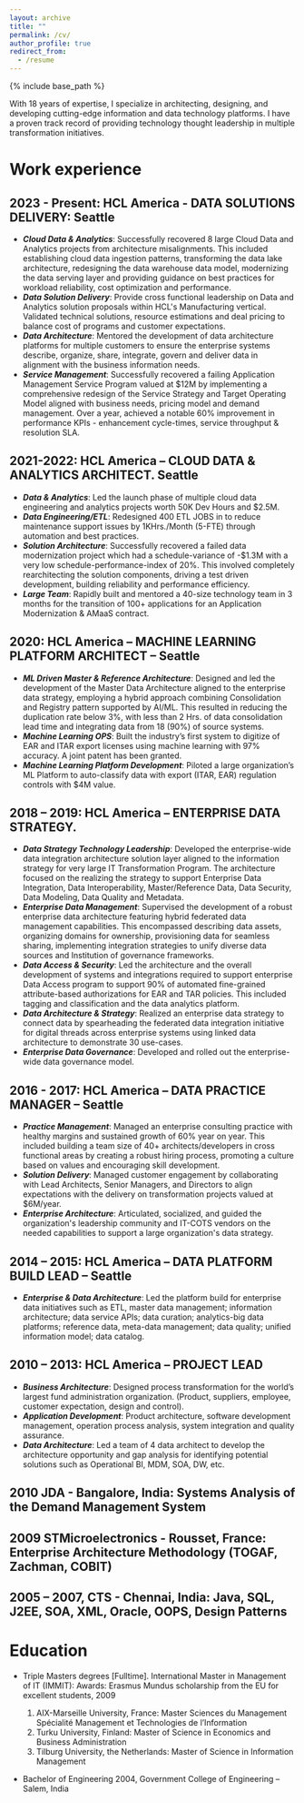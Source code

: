 ```yaml
---
layout: archive
title: ""
permalink: /cv/
author_profile: true
redirect_from:
  - /resume
---
```


{% include base_path %}

With 18 years of expertise, I specialize in architecting, designing, and developing cutting-edge information and data technology platforms. I have a proven track record of providing technology thought leadership in multiple transformation initiatives.

# Work experience

## 2023 - Present: HCL America - DATA SOLUTIONS DELIVERY: Seattle
* ***Cloud Data & Analytics***: Successfully recovered 8 large Cloud Data and Analytics projects from architecture misalignments. This included establishing cloud data ingestion patterns, transforming the data lake architecture, redesigning the data warehouse data model, modernizing the data serving layer and providing guidance on best practices for workload reliability, cost optimization and performance.
* ***Data Solution Delivery***: Provide cross functional leadership on Data and Analytics solution proposals within HCL's Manufacturing vertical. Validated technical solutions, resource estimations and deal pricing to balance cost of programs and customer expectations.
* ***Data Architecture***: Mentored the development of data architecture platforms for multiple customers to ensure the enterprise systems describe, organize, share, integrate, govern and deliver data in alignment with the business information needs.
* ***Service Management***: Successfully recovered a failing Application Management Service Program valued at $12M by implementing a comprehensive redesign of the Service Strategy and Target Operating Model aligned with business needs, pricing model and demand management. Over a year, achieved a notable 60% improvement in performance KPIs - enhancement cycle-times, service throughput & resolution SLA.
## 2021-2022: HCL America – CLOUD DATA & ANALYTICS ARCHITECT. Seattle 	
* ***Data & Analytics***: Led the launch phase of multiple cloud data engineering and analytics projects worth 50K Dev Hours and $2.5M.
* ***Data Engineering/ETL***: Redesigned 400 ETL JOBS in to reduce maintenance support issues by 1KHrs./Month (5-FTE) through automation and best practices.
* ***Solution Architecture***: Successfully recovered a failed data modernization project which had a schedule-variance of -$1.3M with a very low schedule-performance-index of 20%. This involved completely rearchitecting the solution components, driving a test driven development, building reliability and performance efficiency.
* ***Large Team***: Rapidly built and mentored a 40-size technology team in 3 months for the transition of 100+ applications for an Application Modernization & AMaaS contract.
## 2020: HCL America – MACHINE LEARNING PLATFORM ARCHITECT – Seattle
* ***ML Driven Master & Reference Architecture***: Designed and led the development of the Master Data Architecture aligned to the enterprise data strategy, employing a hybrid approach combining Consolidation and Registry pattern supported by AI/ML. This resulted in reducing the duplication rate below 3%, with less than 2 Hrs. of data consolidation lead time and integrating data from 18 (90%) of source systems.
* ***Machine Learning OPS***: Built the industry’s first system to digitize of EAR and ITAR export licenses using machine learning with 97% accuracy. A joint patent has been granted.
* ***Machine Learning Platform Development***: Piloted a large organization’s ML Platform to auto-classify data with export (ITAR, EAR) regulation controls with $4M value.
## 2018 – 2019: HCL America – ENTERPRISE DATA STRATEGY.
* ***Data Strategy Technology Leadership***: Developed the enterprise-wide data integration architecture solution layer aligned to the information strategy for very large IT Transformation Program. The architecture focused on the realizing the strategy to support Enterprise Data Integration, Data Interoperability, Master/Reference Data, Data Security, Data Modeling, Data Quality and Metadata.
* ***Enterprise Data Management***: Supervised the development of a robust enterprise data architecture featuring hybrid federated data management capabilities. This encompassed describing data assets, organizing domains for ownership, provisioning data for seamless sharing, implementing integration strategies to unify diverse data sources and Institution of governance frameworks.
* ***Data Access & Security***: Led the architecture and the overall development of systems and integrations required to support enterprise Data Access program to support 90% of automated fine-grained attribute-based authorizations for EAR and TAR policies. This included tagging and classification and the data analytics platform.
* ***Data Architecture & Strategy***: Realized an enterprise data strategy to connect data by spearheading the federated data integration initiative for digital threads across enterprise systems using linked data architecture to demonstrate 30 use-cases.
* ***Enterprise Data Governance***: Developed and rolled out the enterprise-wide data governance model.
## 2016 - 2017: HCL America – DATA PRACTICE MANAGER – Seattle
* ***Practice Management***: Managed an enterprise consulting practice with healthy margins and sustained growth of 60% year on year. This included building a team size of 40+ architects/developers in cross functional areas by creating a robust hiring process, promoting a culture based on values and encouraging skill development.
* ***Solution Delivery***: Managed customer engagement by collaborating with Lead Architects, Senior Managers, and Directors to align expectations with the delivery on transformation projects valued at $6M/year.
* ***Enterprise Architecture***: Articulated, socialized, and guided the organization's leadership community and IT-COTS vendors on the needed capabilities to support a large organization's data strategy.
## 2014 – 2015: HCL America – DATA PLATFORM BUILD LEAD – Seattle
* ***Enterprise & Data Architecture***: Led the platform build for enterprise data initiatives such as ETL, master data management; information architecture; data service APIs; data curation; analytics-big data platforms; reference data, meta-data management; data quality; unified information model; data catalog.
## 2010 – 2013: HCL America – PROJECT LEAD
* ***Business Architecture***: Designed process transformation for the world’s largest fund administration organization.  (Product, suppliers, employee, customer expectation, design and control).
* ***Application Development***: Product architecture, software development management, operation process analysis, system integration and quality assurance.
* ***Data Architecture***: Led a team of 4 data architect to develop the architecture opportunity and gap analysis for identifying potential solutions such as Operational BI, MDM, SOA, DW, etc.
## 2010 JDA - Bangalore, India: Systems Analysis of the Demand Management System
## 2009 STMicroelectronics - Rousset, France: Enterprise Architecture Methodology (TOGAF, Zachman, COBIT)
## 2005 – 2007, CTS - Chennai, India: Java, SQL, J2EE, SOA, XML, Oracle, OOPS, Design Patterns


Education
======
* Triple Masters degrees [Fulltime]. International Master in Management of IT (IMMIT): Awards: Erasmus Mundus scholarship from the EU for excellent students, 2009
  1. AIX-Marseille University, France: Master Sciences du Management Spécialité Management et Technologies de l’Information
  2. Turku University, Finland: Master of Science in Economics and Business Administration
  3. Tilburg University, the Netherlands: Master of Science in Information Management
    
* Bachelor of Engineering 2004, Government College of Engineering – Salem, India


